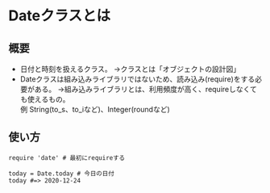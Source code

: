 # Dateクラスとは

## 概要
- 日付と時刻を扱えるクラス。
->クラスとは「オブジェクトの設計図」
- Dateクラスは組み込みライブラリではないため、読み込み(require)をする必要がある。
->組み込みライブラリとは、利用頻度が高く、requireしなくても使えるもの。<br>
例 String(to_s、to_iなど)、Integer(roundなど)

## 使い方
```
require 'date' # 最初にrequireする

today = Date.today # 今日の日付
today #=> 2020-12-24
    
```
